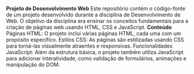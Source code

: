 **Projeto de Desenvolvimento Web**
Este repositório contém o código-fonte de um projeto desenvolvido durante a disciplina de Desenvolvimento de Web. 
O objetivo da disciplina era ensinar os conceitos fundamentais para a criação de páginas web usando HTML, CSS e JavaScript.
**Conteúdo**
Páginas HTML: O projeto inclui várias páginas HTML, cada uma com um propósito específico.
Estilos CSS: As páginas são estilizadas usando CSS para torná-las visualmente atraentes e responsivas.
Funcionalidades JavaScript: Além da estrutura básica, o projeto também utiliza JavaScript para adicionar interatividade, como validação de formulários, animações e manipulação do DOM.
